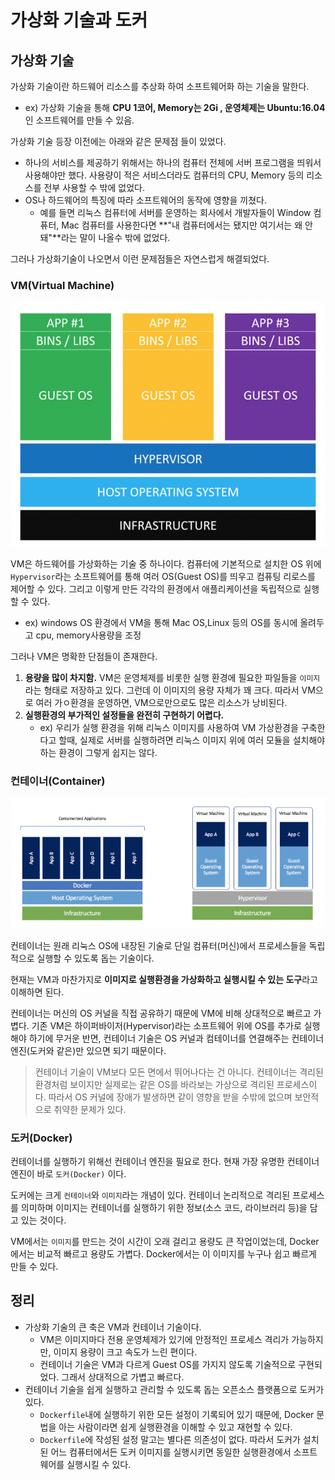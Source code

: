 # 가상화 기술과 도커

## 가상화 기술
가상화 기술이란 하드웨어 리소스를 추상화 하여 소프트웨어화 하는 기술을 말한다.

- ex) 가상화 기술을 통해 **CPU 1코어, Memory는 2Gi , 운영체제는 Ubuntu:16.04**인 소프트웨어를 만들 수 있음.  

가상화 기술 등장 이전에는 아래와 같은 문제점 들이 있었다.

- 하나의 서비스를 제공하기 위해서는 하나의 컴퓨터 전체에 서버 프로그램을 띄워서 사용해야만 했다. 사용량이 적은 서비스더라도 컴퓨터의 CPU, Memory 등의 리소스를 전부 사용할 수 밖에 없었다.
- OS나 하드웨어의 특징에 따라 소프트웨어의 동작에 영향을 끼쳤다.
  -  예를 들면 리눅스 컴퓨터에 서버를 운영하는 회사에서 개발자들이 Window 컴퓨터, Mac 컴퓨터를 사용한다면 **"내 컴퓨터에서는 됐지만 여기서는 왜 안돼"**라는 말이 나올수 밖에 없었다.  

그러나 가상화기술이 나오면서 이런 문제점들은 자연스럽게 해결되었다.



### VM(Virtual Machine)

![vm](images/img10.png)

VM은 하드웨어를 가상화하는 기술 중 하나이다. 컴퓨터에 기본적으로 설치한 OS 위에 `Hypervisor`라는 소프트웨어를 통해 여러 OS(Guest OS)를 띄우고 컴퓨팅 리로스를 제어할 수 있다. 그리고 이렇게 만든 각각의 환경에서 애플리케이션을 독립적으로 실행할 수 있다. 

- ex) windows OS 환경에서 VM을 통해 Mac OS,Linux 등의 OS를 동시에 올려두고 cpu, memory사용량을 조정

그러나 VM은 명확한 단점들이 존재한다.  

1. **용량을 많이 차지함.** VM은 운영체제를 비롯한 실행 환경에 필요한 파일들을 `이미지`라는 형태로 저장하고 있다. 그런데 이 이미지의 용량 자체가 꽤 크다. 따라서 VM으로 여러 가ㅇ환경을 운영하면, VM으로만으로도 많은 리소스가 낭비된다.  
2. **실행환경의 부가적인 설정들을 완전히 구현하기 어렵다.** 
   - ex) 우리가 실행 환경을 위해 리눅스 이미지를 사용하여 VM 가상환경을 구축한다고 할때, 실제로 서버를 실행하려면 리눅스 이미지 위에 여러 모듈을 설치해야 하는 환경이 그렇게 쉽지는 않다.  



### 컨테이너(Container)

![컨테이너](images/img11.png)

 컨테이너는 원래 리눅스 OS에 내장된 기술로 단일 컴퓨터(머신)에서 프로세스들을 독립적으로 실행할 수 있도록 돕는 기술이다. 

현재는 VM과 마찬가지로 **이미지로 실행환경을 가상화하고 실행시킬 수 있는 도구**라고 이해하면 된다.

컨테이너는 머신의 OS 커널을 직접 공유하기 때문에 VM에 비해 상대적으로 빠르고 가볍다. 기존 VM은 하이퍼바이저(Hypervisor)라는 소프트웨어 위에 OS를 추가로 실행해야 하기에 무거운 반면, 컨테이너 기술은 OS 커널과 컴테이너를 연결해주는 컨테이너 엔진(도커와 같은)만 있으면 되기 때문이다.

> 컨테이너 기술이 VM보다 모든 면에서 뛰어나다는 건 아니다. 컨테이너는 격리된 환경처럼 보이지만 실제로는 같은 OS를 바라보는 가상으로 격리된 프로세스이다. 따라서 OS 커널에 장애가 발생하면 같이 영향을 받을 수밖에 없으며 보안적으로 취약한 문제가 있다.

### 도커(Docker)

컨테이너를 실행하기 위해선 컨테이너 엔진을 필요로 한다. 현재 가장 유명한 컨테이너 엔진이 바로 `도커(Docker)` 이다. 

도커에는 크게 `컨테이너`와 `이미지`라는 개념이 있다. 컨테이너 논리적으로 격리된 프로세스를 의미하며 이미지는 컨테이너를 실행하기 위한 정보(소스 코드, 라이브러리 등)을 담고 있는 것이다.  

VM에서는 `이미지`를 만드는 것이 시간이 오래 걸리고 용량도 큰 작업이었는데, Docker에서는 비교적 빠르고 용량도 가볍다. Docker에서는 이 이미지를 누구나 쉽고 빠르게 만들 수 있다.  



## 정리

- 가상화 기술의 큰 축은 VM과 컨테이너 기술이다.
  - VM은 이미지마다 전용 운영체제가 있기에 안정적인 프로세스 격리가 가능하지만, 이미지 용량이 크고 속도가 느린 편이다. 
  - 컨테이너 기술은 VM과 다르게 Guest OS를 가지지 않도록 기술적으로 구현되었다. 그래서 상대적으로 가볍고 빠르다.
- 컨테이너 기술을 쉽게 실행하고 관리할 수 있도록 돕는 오픈소스 플랫폼으로 도커가 있다.
  - `Dockerfile`내에 실행하기 위한 모든 설정이 기록되어 있기 때문에, Docker 문법을 아는 사람이라면 쉽게 실행환경을 이해할 수 있고 재현할 수 있다.
  - `Dockerfile`에 작성된 설정 말고는 별다른 의존성이 없다. 따라서 도커가 설치된 어느 컴퓨터에서든 도커 이미지를 실행시키면 동일한 실행환경에서 소프트웨어를 실행시킬 수 있다.  
